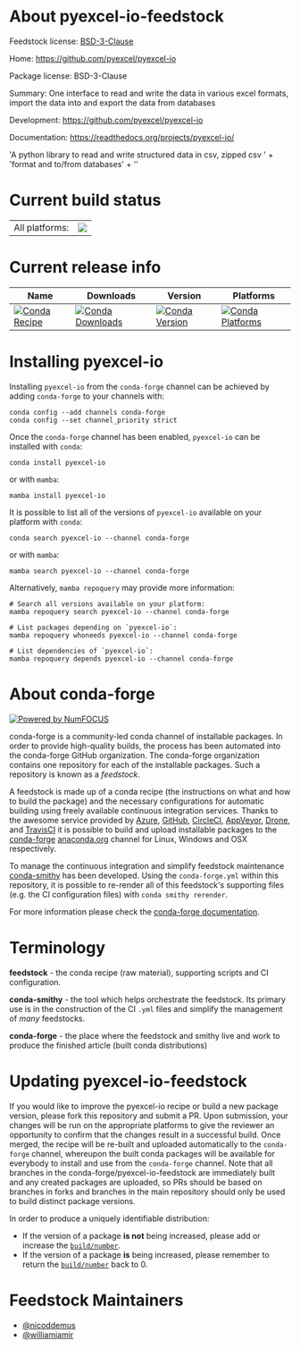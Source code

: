 About pyexcel-io-feedstock
==========================

Feedstock license: [BSD-3-Clause](https://github.com/conda-forge/pyexcel-io-feedstock/blob/main/LICENSE.txt)

Home: https://github.com/pyexcel/pyexcel-io

Package license: BSD-3-Clause

Summary: One interface to read and write the data in various excel formats, import the data into and export the data from databases

Development: https://github.com/pyexcel/pyexcel-io

Documentation: https://readthedocs.org/projects/pyexcel-io/

'A python library to read and write structured data in csv, zipped csv ' +
 'format and to/from databases' +
 ''


Current build status
====================


<table><tr><td>All platforms:</td>
    <td>
      <a href="https://dev.azure.com/conda-forge/feedstock-builds/_build/latest?definitionId=4726&branchName=main">
        <img src="https://dev.azure.com/conda-forge/feedstock-builds/_apis/build/status/pyexcel-io-feedstock?branchName=main">
      </a>
    </td>
  </tr>
</table>

Current release info
====================

| Name | Downloads | Version | Platforms |
| --- | --- | --- | --- |
| [![Conda Recipe](https://img.shields.io/badge/recipe-pyexcel--io-green.svg)](https://anaconda.org/conda-forge/pyexcel-io) | [![Conda Downloads](https://img.shields.io/conda/dn/conda-forge/pyexcel-io.svg)](https://anaconda.org/conda-forge/pyexcel-io) | [![Conda Version](https://img.shields.io/conda/vn/conda-forge/pyexcel-io.svg)](https://anaconda.org/conda-forge/pyexcel-io) | [![Conda Platforms](https://img.shields.io/conda/pn/conda-forge/pyexcel-io.svg)](https://anaconda.org/conda-forge/pyexcel-io) |

Installing pyexcel-io
=====================

Installing `pyexcel-io` from the `conda-forge` channel can be achieved by adding `conda-forge` to your channels with:

```
conda config --add channels conda-forge
conda config --set channel_priority strict
```

Once the `conda-forge` channel has been enabled, `pyexcel-io` can be installed with `conda`:

```
conda install pyexcel-io
```

or with `mamba`:

```
mamba install pyexcel-io
```

It is possible to list all of the versions of `pyexcel-io` available on your platform with `conda`:

```
conda search pyexcel-io --channel conda-forge
```

or with `mamba`:

```
mamba search pyexcel-io --channel conda-forge
```

Alternatively, `mamba repoquery` may provide more information:

```
# Search all versions available on your platform:
mamba repoquery search pyexcel-io --channel conda-forge

# List packages depending on `pyexcel-io`:
mamba repoquery whoneeds pyexcel-io --channel conda-forge

# List dependencies of `pyexcel-io`:
mamba repoquery depends pyexcel-io --channel conda-forge
```


About conda-forge
=================

[![Powered by
NumFOCUS](https://img.shields.io/badge/powered%20by-NumFOCUS-orange.svg?style=flat&colorA=E1523D&colorB=007D8A)](https://numfocus.org)

conda-forge is a community-led conda channel of installable packages.
In order to provide high-quality builds, the process has been automated into the
conda-forge GitHub organization. The conda-forge organization contains one repository
for each of the installable packages. Such a repository is known as a *feedstock*.

A feedstock is made up of a conda recipe (the instructions on what and how to build
the package) and the necessary configurations for automatic building using freely
available continuous integration services. Thanks to the awesome service provided by
[Azure](https://azure.microsoft.com/en-us/services/devops/), [GitHub](https://github.com/),
[CircleCI](https://circleci.com/), [AppVeyor](https://www.appveyor.com/),
[Drone](https://cloud.drone.io/welcome), and [TravisCI](https://travis-ci.com/)
it is possible to build and upload installable packages to the
[conda-forge](https://anaconda.org/conda-forge) [anaconda.org](https://anaconda.org/)
channel for Linux, Windows and OSX respectively.

To manage the continuous integration and simplify feedstock maintenance
[conda-smithy](https://github.com/conda-forge/conda-smithy) has been developed.
Using the ``conda-forge.yml`` within this repository, it is possible to re-render all of
this feedstock's supporting files (e.g. the CI configuration files) with ``conda smithy rerender``.

For more information please check the [conda-forge documentation](https://conda-forge.org/docs/).

Terminology
===========

**feedstock** - the conda recipe (raw material), supporting scripts and CI configuration.

**conda-smithy** - the tool which helps orchestrate the feedstock.
                   Its primary use is in the construction of the CI ``.yml`` files
                   and simplify the management of *many* feedstocks.

**conda-forge** - the place where the feedstock and smithy live and work to
                  produce the finished article (built conda distributions)


Updating pyexcel-io-feedstock
=============================

If you would like to improve the pyexcel-io recipe or build a new
package version, please fork this repository and submit a PR. Upon submission,
your changes will be run on the appropriate platforms to give the reviewer an
opportunity to confirm that the changes result in a successful build. Once
merged, the recipe will be re-built and uploaded automatically to the
`conda-forge` channel, whereupon the built conda packages will be available for
everybody to install and use from the `conda-forge` channel.
Note that all branches in the conda-forge/pyexcel-io-feedstock are
immediately built and any created packages are uploaded, so PRs should be based
on branches in forks and branches in the main repository should only be used to
build distinct package versions.

In order to produce a uniquely identifiable distribution:
 * If the version of a package **is not** being increased, please add or increase
   the [``build/number``](https://docs.conda.io/projects/conda-build/en/latest/resources/define-metadata.html#build-number-and-string).
 * If the version of a package **is** being increased, please remember to return
   the [``build/number``](https://docs.conda.io/projects/conda-build/en/latest/resources/define-metadata.html#build-number-and-string)
   back to 0.

Feedstock Maintainers
=====================

* [@nicoddemus](https://github.com/nicoddemus/)
* [@williamjamir](https://github.com/williamjamir/)

